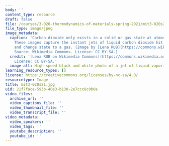 ```yaml
---
body: ''
content_type: resource
draft: false
file: /courses/3-020-thermodynamics-of-materials-spring-2021/mit3-020s21.jpg
file_type: image/jpeg
image_metadata:
  caption: 'Carbon dioxide only exists in a solid or gas state at atmospheric pressure.
    These images capture the instant jets of liquid carbon dioxide hit the atmosphere
    and change state to a gas. (Image by [Lena RUB](https://commons.wikimedia.org/wiki/File:Liquid_carbon_dioxide_jets_02.png).
    Source: Wikimedia Commons. License: CC BY-SA.)'
  credit: '[Lena RUB on Wikimedia Commons](https://commons.wikimedia.org/wiki/File:Liquid_carbon_dioxide_jets_02.png).
    License: CC BY-SA.'
  image-alt: High-speed black and white photo of a jet of liquid vaporizing.
learning_resource_types: []
license: https://creativecommons.org/licenses/by-nc-sa/4.0/
resourcetype: Image
title: mit3-020s21.jpg
uid: 21f7face-593b-40e3-b130-2e7ccc8c9b0a
video_files:
  archive_url: ''
  video_captions_file: ''
  video_thumbnail_file: ''
  video_transcript_file: ''
video_metadata:
  video_speakers: ''
  video_tags: ''
  youtube_description: ''
  youtube_id: ''
---
```

